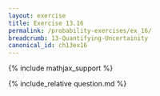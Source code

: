 ```yaml
---
layout: exercise
title: Exercise 13.16
permalink: /probability-exercises/ex_16/
breadcrumb: 13-Quantifying-Uncertainity
canonical_id: ch13ex16
---
```


{% include mathjax_support %}
<div id="hiddden">{% include_relative question.md %}</div>